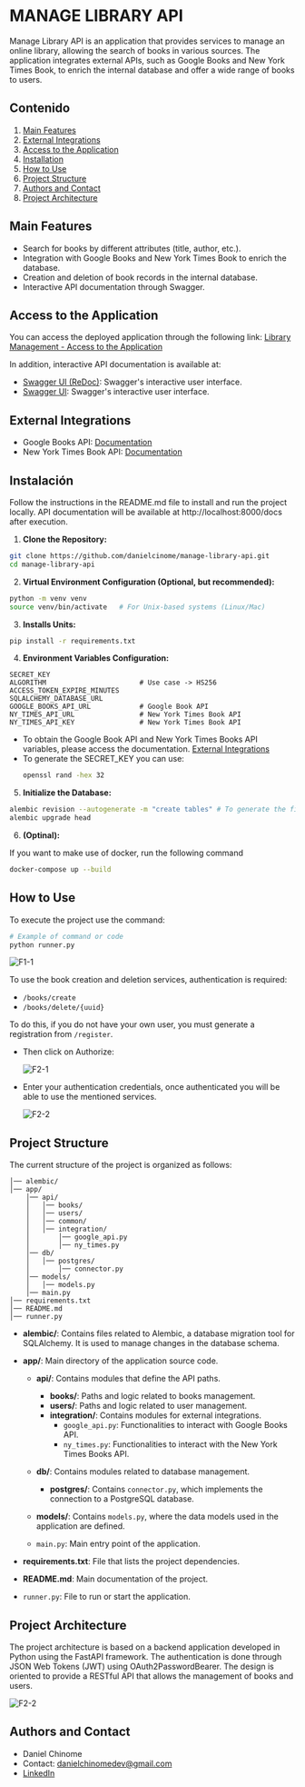 # MANAGE LIBRARY API

Manage Library API is an application that provides services to manage an online library, allowing the search of books in various sources. The application integrates external APIs, such as Google Books and New York Times Book, to enrich the internal database and offer a wide range of books to users.

## Contenido

1. [Main Features](#main-features)
2. [External Integrations](#external-integrations)
3. [Access to the Application](#access-to-the-application)
4. [Installation](#installation)
5. [How to Use](#how-to-use)
6. [Project Structure](#project-structure)
7. [Authors and Contact](#authors-and-contact)
8. [Project Architecture](#project-architecture)

## Main Features
- Search for books by different attributes (title, author, etc.).
- Integration with Google Books and New York Times Book to enrich the database.
- Creation and deletion of book records in the internal database.
- Interactive API documentation through Swagger.

## Access to the Application

You can access the deployed application through the following link: [Library Management - Access to the Application](https://manage-library-api-vyej.onrender.com/docs)

In addition, interactive API documentation is available at:

- [Swagger UI (ReDoc)](https://manage-library-api-vyej.onrender.com/redoc): Swagger's interactive user interface.
- [Swagger UI](https://manage-library-api-vyej.onrender.com/docs): Swagger's interactive user interface.

## External Integrations
- Google Books API: [Documentation](https://developers.google.com/books/docs/v1/getting_started?hl=es-419)
- New York Times Book API: [Documentation](https://developer.nytimes.com/docs/books-product/1/overview)

## Instalación

Follow the instructions in the README.md file to install and run the project locally. API documentation will be available at http://localhost:8000/docs after execution.

1. **Clone the Repository:**

```bash
git clone https://github.com/danielcinome/manage-library-api.git
cd manage-library-api
```

2. **Virtual Environment Configuration (Optional, but recommended):**

```bash
python -m venv venv
source venv/bin/activate   # For Unix-based systems (Linux/Mac)
```

3. **Installs Units:**

```bash
pip install -r requirements.txt
```

4. **Environment Variables Configuration:**

```
SECRET_KEY
ALGORITHM                       # Use case -> HS256
ACCESS_TOKEN_EXPIRE_MINUTES
SQLALCHEMY_DATABASE_URL
GOOGLE_BOOKS_API_URL            # Google Book API
NY_TIMES_API_URL                # New York Times Book API
NY_TIMES_API_KEY                # New York Times Book API
```

* To obtain the Google Book API and New York Times Books API variables, please access the documentation. [External Integrations](#external-integrations)
* To generate the SECRET_KEY you can use:
    ```bash
    openssl rand -hex 32
    ```

5. **Initialize the Database:**


```bash
alembic revision --autogenerate -m "create tables" # To generate the first migration
alembic upgrade head
```

6. **(Optinal):**

If you want to make use of docker, run the following command

```bash
docker-compose up --build
```

## How to Use

To execute the project use the command:

```bash
# Example of command or code
python runner.py
```

![F1-1](https://i.ibb.co/bJFzKJz/Captura-de-pantalla-2023-12-14-a-la-s-12-07-33-p-m.png)

To use the book creation and deletion services, authentication is required:

- `/books/create`
- `/books/delete/{uuid}`

To do this, if you do not have your own user, you must generate a registration from `/register`.

- Then click on Authorize:

    ![F2-1](https://i.ibb.co/VVjwHgd/Captura-de-pantalla-2023-12-14-a-la-s-12-07-33-p-m.png)

- Enter your authentication credentials, once authenticated you will be able to use the mentioned services.

    ![F2-2](https://i.ibb.co/5nNpVXh/Captura-de-pantalla-2023-12-14-a-la-s-12-34-58-p-m.png)


## Project Structure

The current structure of the project is organized as follows:

```plaintext
│── alembic/
│── app/
    │── api/
    │   │── books/
    │   │── users/
    │   │── common/
    │   │── integration/
    │       │── google_api.py
    │       │── ny_times.py
    │── db/
    │   │── postgres/
    │       │── connector.py
    │── models/
    │   │── models.py
    │── main.py
│── requirements.txt
│── README.md
│── runner.py
```

- **alembic/**: Contains files related to Alembic, a database migration tool for SQLAlchemy. It is used to manage changes in the database schema.
- **app/**: Main directory of the application source code.

  - **api/**: Contains modules that define the API paths.
    - **books/**: Paths and logic related to books management.
    - **users/**: Paths and logic related to user management.
    - **integration/**: Contains modules for external integrations.
      - `google_api.py`: Functionalities to interact with Google Books API.
      - `ny_times.py`: Functionalities to interact with the New York Times Books API.

  - **db/**: Contains modules related to database management.
    - **postgres/**: Contains `connector.py`, which implements the connection to a PostgreSQL database.

  - **models/**: Contains `models.py`, where the data models used in the application are defined.

  - `main.py`: Main entry point of the application.

- **requirements.txt**: File that lists the project dependencies.
- **README.md**: Main documentation of the project.
- `runner.py`: File to run or start the application.

## Project Architecture

The project architecture is based on a backend application developed in Python using the FastAPI framework. The authentication is done through JSON Web Tokens (JWT) using OAuth2PasswordBearer. The design is oriented to provide a RESTful API that allows the management of books and users.

![F2-2](https://i.ibb.co/VMLmMkS/Captura-de-pantalla-2023-12-15-a-la-s-12-12-28-a-m.png)


## Authors and Contact
- Daniel Chinome
- Contact: danielchinomedev@gmail.com
- [LinkedIn](https://www.linkedin.com/in/danielchinome/)